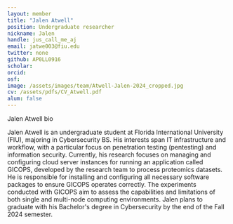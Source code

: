 ```yaml
---
layout: member
title: "Jalen Atwell"
position: Undergraduate researcher 
nickname: Jalen
handle: jus_call_me_aj
email: jatwe003@fiu.edu
twitter: none
github: AP0LL0916
scholar: 
orcid:  
osf:   
image: /assets/images/team/Atwell-Jalen-2024_cropped.jpg
cv: /assets/pdfs/CV_Atwell.pdf
alum: false
---
```

Jalen Atwell bio 

Jalen Atwell is an undergraduate student at Florida International University (FIU), majoring in Cybersecurity BS. His interests span IT infrastructure and workflow, with a particular focus on penetration testing (pentesting) and information security. Currently, his research focuses on managing and configuring cloud server instances for running an application called GICOPS, developed by the research team to process proteomics datasets. He is responsible for installing and configuring all necessary software packages to ensure GICOPS operates correctly. The experiments conducted with GICOPS aim to assess the capabilities and limitations of both single and multi-node computing environments. Jalen plans to graduate with his Bachelor's degree in Cybersecurity by the end of the Fall 2024 semester.
